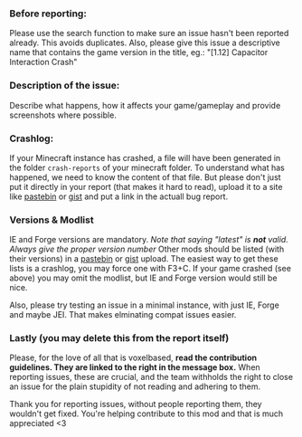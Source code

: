 ### Before reporting:
Please use the search function to make sure an issue hasn't been reported already. This avoids duplicates.
Also, please give this issue a descriptive name that contains the game version in the title, eg.: "[1.12] Capacitor Interaction Crash"

### Description of the issue:
Describe what happens, how it affects your game/gameplay and provide screenshots where possible.

### Crashlog:
If your Minecraft instance has crashed, a file will have been generated in the folder `crash-reports` of your minecraft folder. To understand what has happened, we need to know the content of that file. But please don't just put it directly in your report (that makes it hard to read), upload it to a site like [pastebin](http://pastebin.com) or [gist](http://gist.github.com) and put a link in the actuall bug report.

### Versions & Modlist
IE and Forge versions are mandatory. *Note that saying "latest" is **not** valid. Always give the proper version number*
Other mods should be listed (with their versions) in a [pastebin](http://pastebin.com) or [gist](http://gist.github.com) upload. The easiest way to get these lists is a crashlog, you may force one with F3+C.
If your game crashed (see above) you may omit the modlist, but IE and Forge version would still be nice.

Also, please try testing an issue in a minimal instance, with just IE, Forge and maybe JEI. That makes elminating compat issues easier.

### Lastly (you may delete this from the report itself)
Please, for the love of all that is voxelbased, **read the contribution guidelines. They are linked to the right in the message box.**
When reporting issues, these are crucial, and the team withholds the right to close an issue for the plain stupidity of not reading and adhering to them.

Thank you for reporting issues, without people reporting them, they wouldn't get fixed. You're helping contribute to this mod and that is much appreciated <3
